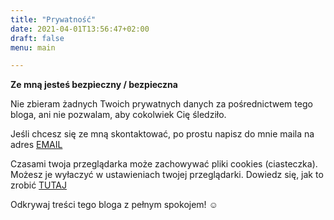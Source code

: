```yaml
---
title: "Prywatność"
date: 2021-04-01T13:56:47+02:00
draft: false
menu: main

---
```


**Ze mną jesteś bezpieczny / bezpieczna**

Nie zbieram żadnych Twoich prywatnych danych za pośrednictwem tego bloga, ani nie pozwalam, aby cokolwiek Cię śledziło.

Jeśli chcesz się ze mną skontaktować, po prostu napisz do mnie maila na adres [EMAIL](mailto:blog@toedu.eu)

Czasami twoja przeglądarka może zachowywać pliki cookies (ciasteczka). Możesz je wyłaczyć w ustawieniach twojej przeglądarki. Dowiedz się, jak to zrobić [TUTAJ](https://jakwylaczyccookie.pl)

Odkrywaj treści tego bloga z pełnym spokojem! ☺️
 